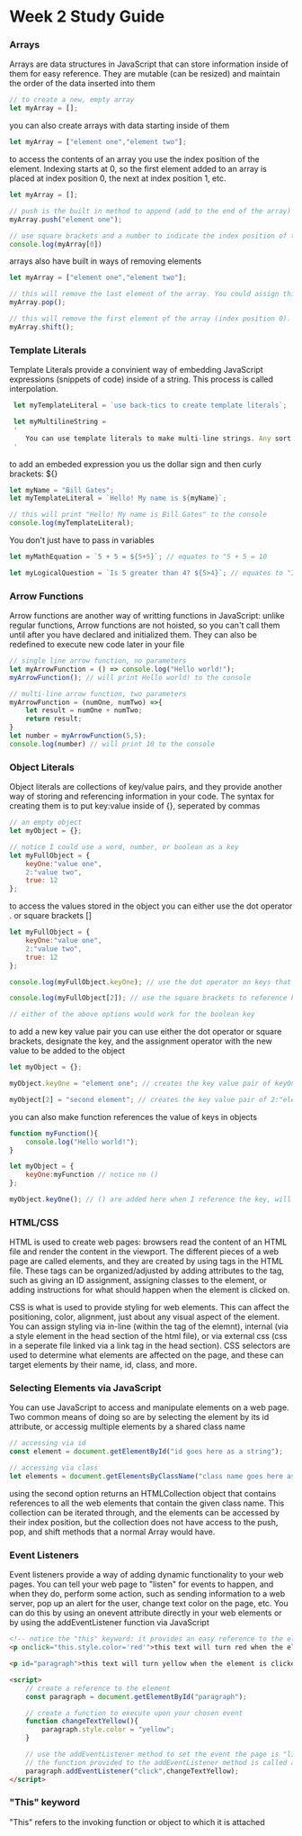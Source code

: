 # Week 2 Study Guide
### Arrays
Arrays are data structures in JavaScript that can store information inside of them for easy reference. They are mutable (can be resized) and maintain the order of the data inserted into them
```JavaScript
// to create a new, empty array
let myArray = [];
```
you can also create arrays with data starting inside of them
```JavaScript
let myArray = ["element one","element two"];
```
to access the contents of an array you use the index position of the element. Indexing starts at 0, so the first element added to an array is placed at index position 0, the next at index position 1, etc.
```JavaScript
let myArray = [];

// push is the built in method to append (add to the end of the array) elements into an array
myArray.push("element one");

// use square brackets and a number to indicate the index position of the element you want
console.log(myArray[0])
```
arrays also have built in ways of removing elements
```JavaScript
let myArray = ["element one","element two"];

// this will remove the last element of the array. You could assign this value to a variable by doing this if you wanted
myArray.pop();

// this will remove the first element of the array (index position 0). You could assign this value to a variable by doing this if you wanted
myArray.shift();
```
### Template Literals
Template Literals provide a convinient way of embedding JavaScript expressions (snippets of code) inside of a string. This process is called interpolation.
```JavaScript
 let myTemplateLiteral = `use back-tics to create template literals`;

 let myMultilineString = 
 '
    You can use template literals to make multi-line strings. Any sort of formatting you create, tabbed spaces, new lines, all will be part of the string.
 '
```
to add an embeded expression you us the dollar sign and then curly brackets: ${}
```JavaScript
let myName = "Bill Gates";
let myTemplateLiteral = `Hello! My name is ${myName}`;

// this will print "Hello! My name is Bill Gates" to the console
console.log(myTemplateLiteral);
```
You don't just have to pass in variables
```JavaScript
let myMathEquation = `5 + 5 = ${5+5}`; // equates to "5 + 5 = 10

let myLogicalQuestion = `Is 5 greater than 4? ${5>4}`; // equates to "Is 5 greater than 4? true"
```
### Arrow Functions
Arrow functions are another way of writting functions in JavaScript: unlike regular functions, Arrow functions are not hoisted, so you can't call them until after you have declared and initialized them. They can also be redefined to execute new code later in your file
```JavaScript
// single line arrow function, no parameters
let myArrowFunction = () => console.log("Hello world!");
myArrowFunction(); // will print Hello world! to the console

// multi-line arrow function, two parameters
myArrowFunction = (numOne, numTwo) =>{
    let result = numOne + numTwo;
    return result;
}
let number = myArrowFunction(5,5);
console.log(number) // will print 10 to the console
```
### Object Literals
Object literals are collections of key/value pairs, and they provide another way of storing and referencing information in your code. The syntax for creating them is to put key:value inside of {}, seperated by commas
```JavaScript
// an empty object
let myObject = {};

// notice I could use a word, number, or boolean as a key
let myFullObject = {
    keyOne:"value one",
    2:"value two",
    true: 12
};
```
to access the values stored in the object you can either use the dot operator . or square brackets []
```JavaScript
let myFullObject = {
    keyOne:"value one",
    2:"value two",
    true: 12
};

console.log(myFullObject.keyOne); // use the dot operator on keys that are words

console.log(myFullObject[2]); // use the square brackets to reference keys that are not words

// either of the above options would work for the boolean key
```
to add a new key value pair you can use either the dot operator or square brackets, designate the key, and the assignment operator with the new value to be added to the object
```JavaScript
let myObject = {};

myObject.keyOne = "element one"; // creates the key value pair of keyOne:"element one"

myObject[2] = "second element"; // creates the key value pair of 2:"element two"
```
you can also make function references the value of keys in objects
```JavaScript
function myFunction(){
    console.log("Hello world!");
}

let myObject = {
    keyOne:myFunction // notice no ()
};

myObject.keyOne(); // () are added here when I reference the key, will print Hello world to the console
```
### HTML/CSS
HTML is used to create web pages: browsers read the content of an HTML file and render the content in the viewport. The different pieces of a web page are called elements, and they are created by using tags in the HTML file. These tags can be organized/adjusted by adding attributes to the tag, such as giving an ID assignment, assigning classes to the element, or adding instructions for what should happen when the element is clicked on.

CSS is what is used to provide styling for web elements. This can affect the positioning, color, alignment, just about any visual aspect of the element. You can assign styling via in-line (within the tag of the elemnt), internal (via a style element in the head section of the html file), or via external css (css in a seperate file linked via a link tag in the head section). CSS selectors are used to determine what elements are affected on the page, and these can target elements by their name, id, class, and more.

### Selecting Elements via JavaScript
You can use JavaScript to access and manipulate elements on a web page. Two common means of doing so are by selecting the element by its id attribute, or accessig multiple elements by a shared class name
```JavaScript
// accessing via id
const element = document.getElementById("id goes here as a string");

// accessing via class
let elements = document.getElementsByClassName("class name goes here as a string")
```
using the second option returns an HTMLCollection object that contains references to all the web elements that contain the given class name. This collection can be iterated through, and the elements can be accessed by their index position, but the collection does not have access to the push, pop, and shift methods that a normal Array would have.

### Event Listeners
Event listeners provide a way of adding dynamic functionality to your web pages. You can tell your web page to "listen" for events to happen, and when they do, perform some action, such as sending information to a web server, pop up an alert for the user, change text color on the page, etc. You can do this by using an onevent attribute directly in your web elements or by using the addEventListener function via JavaScript
```HTML
<!-- notice the "this" keyword: it provides an easy reference to the element it is used in -->
<p onclick="this.style.color='red'">this text will turn red when the element is clicked on</p>

<p id="paragraph">this text will turn yellow when the element is clicked on</p>

<script>
    // create a reference to the element
    const paragraph = document.getElementById("paragraph");

    // create a function to execute upon your chosen event
    function changeTextYellow(){
        paragraph.style.color = "yellow";
    }

    // use the addEventListener method to set the event the page is "listening" for and the function to execute when it happens
    // the function provided to the addEventListener method is called a callback function
    paragraph.addEventListener("click",changeTextYellow);
</script>
```
### "This" keyword
"This" refers to the invoking function or object to which it is attached
